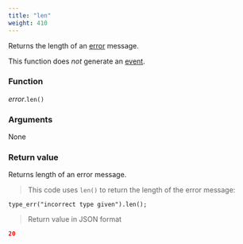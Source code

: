 ```yaml
---
title: "len"
weight: 410
---
```


Returns the length of an [error](..) message.

This function does *not* generate an [event](../../../events).

### Function

*error*.`len()`

### Arguments

None

### Return value

Returns length of an error message.

> This code uses `len()` to return the length of the error message:

```thingsdb,json_response
type_err("incorrect type given").len();
```

> Return value in JSON format

```json
20
```
